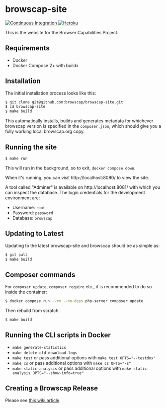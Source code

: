 # browscap-site

[![Continuous Integration](https://github.com/browscap/browscap-site/actions/workflows/continuous-integration.yml/badge.svg)](https://github.com/browscap/browscap-site/actions/workflows/continuous-integration.yml) [![Heroku](https://pyheroku-badge.herokuapp.com/?app=browscap&path=/&style=flat)](https://browscap.org/)

This is the website for the Browser Capabilities Project.

## Requirements

 - Docker
 - Docker Compose 2+ with buildx

## Installation

The initial installation process looks like this:

```bash
$ git clone git@github.com:browscap/browscap-site.git
$ cd browscap-site
$ make build
```

This automatically installs, builds and generates metadata for whichever browscap version is specified in the
`composer.json`, which should give you a fully working local browscap.org copy.

## Running the site

```bash
$ make run
```

This will run in the background, so to exit, `docker compose down`.

When it's running, you can visit http://localhost:8080/ to view the site.

A tool called "Adminer" is available on http://localhost:8081/ with which you can inspect the database. The login
credentials for the development environment are:

 * Username: `root`
 * Password: `password`
 * Database: `browscap`

## Updating to Latest

Updating to the latest browscap-site and browscap should be as simple as:

```bash
$ git pull
$ make build
```

## Composer commands

For `composer update`, `composer require` etc., it is recommended to do so inside the container:

```bash
$ docker compose run --rm --no-deps php-server composer update
```

Then rebuild from scratch:

```bash
$ make build
```

## Running the CLI scripts in Docker

 * `make generate-statistics`
 * `make delete-old-download-logs`
 * `make test` or pass additional options with `make test OPTS="--testdox"`
 * `make cs` or pass additional options with `make cs OPTS="-s"`
 * `make static-analysis` or pass additional options with `make static-analysis OPTS="--show-info=true"`

## Creating a Browscap Release

Please see [this wiki article](https://github.com/browscap/browscap/wiki/Public-release-procedure).
